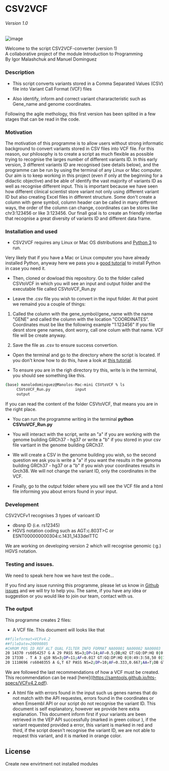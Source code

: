 # CSV2VCF
###### Version 1.0
![image](https://drive.google.com/uc?export=view&id=1qTdMNRkowLjhYSBPqZSy3Lp6gcv4V-A_)

 Welcome to the script CSV2VCF-converter (version 1)                        
 A collaborative project of the module Introduction to Programming      
 By Igor Malashchuk and Manuel Dominguez  


### Description

  - This script converts variants stored in a Comma Separated Values (CSV) file into Variant Call Format (VCF) files

  - Also identify, inform and correct variant chararacteristic such as Gene_name and genome coordinates.
  
Following the agile methology, this first version has been splited in a few stages that can be read in the code.

### Motivation 
The motivation of this programme is to allow users without strong informatic background to convert variants stored in CSV files into VCF file. For this reason, our philosophy is to create a script as much flexible as possible trying to recognise the larges number of different variants ID. In this early version, 3 different variants ID are recognised (see details below), and the programme can be run by using the terminal of any Linux or Mac computer. Our aim is to keep working in this project (even if only at the beginning for a didactic objective) and be able of identify the vast majority of variants ID as well as recognise different input. This is important because we have seen how different clinical scientist store variant not only using different variant ID but also creating Excel files in different structure. Some don't create a column with gene symbol, column header can be called in many different ways, the order of the column can change, coordinates can be stores like chr3:123456 or like 3:123456. Our finall goal is to create an friendly interfae that recognise a great diversity of variants ID and different data frame. 

### Installation and used

 - CSV2VCF requires any Linux or Mac OS distributions  and [Python 3](https://www.python.org/) to run.

Very likely that if you have a Mac or Linux computer you have already installed Python, anyway here we pass you a  [good tutorial](https://realpython.com/installing-python/) to install Python in case you need it.

 - Then, cloned or dowload this repository. Go to the folder called CSVtoVCF in which you will see an input and output folder and  the executable file called CSVtoVCF_Run.py
  
 - Leave the .csv file you wish to convert in the input folder. At that point we remaind you a couple of things:

  1. Called the column with the gene_symbol/gene_name with the name "GENE" and called the column with the location "COORDINATES". Coordinates must be like the following example "1:123456" If you file desnt store gene names, dont worry, call one colum with that name. VCF file will be create anyway.

  2. Save the file as .csv to ensure success convertion.
 
 - Open the terminal and go to the directory where the script is located.
  If you don't know how to do this, have a look at  [this tutorial](https://www.youtube.com/watch?v=Vhcx4KJbtes&feature=emb_logo).

 - To ensure you are in the righ directory try this, write ls in the terminal, you should see something like this.
```sh
(base) manolodominguez@Manolos-Mac-mini CSVtoVCF % ls
     CSVtoVCF_Run.py           input
     output
```
If you can read the content of the folder CSVtoVCF, that means you are in the right place.

 - You can run the programme writing in the terminal **python CSVtoVCF_Run.py** 
 
 - You will interact with the script, write an "a" if you are working with the genome building GRCh37 - hg37 or write a "b" if you stored in your csv file vartiant in the genome building  GRCh37.
 
 - We will create a CSV in the genome building you wish, so the second question we ask you is write a "a" if you want the results in the genoma building GRCh37 - hg37 or a "b" if you wish your coordinates results in Grch38. We will not change the variant ID, only the coordinates in the VCF.
 
 - Finally, go to the output folder where you will see the VCF file and a html file informing you about errors found in your input.


### Development

CSV2VCFv1 recognises 3 types of varioant ID

 - dbsnp ID (i.e. rs12345)
 - HGVS notation coding such as AGT:c.803T>C or ESNT000000000304:c.1431_1433delTTC

 We are working on developing version 2 which will recognise genomic (:g.) HGVS notation.

 
 ### Testing and issues.

We need to speak here how we have test the code...

If you find any issue running this programme, please let us know in [Github issues](https://github.com/Manuel-DominguezCBG/Igor-Manuel/issues) and we will try to help you. The same, if you have any idea or suggestion or you would like to join our team, contact with us. 


### The output

This programme creates 2 files:

 - A VCF file. This document will looks like that
 
 ```sh
 ##fileformat=VCFv4.2
##fileDate=20090805
#CHROM POS ID REF ALT QUAL FILTER INFO FORMAT NA00001 NA00002 NA00003
20 14370 rs6054257 G A 29 PASS NS=3;DP=14;AF=0.5;DB;H2 GT:GQ:DP:HQ 0|0:48:1:51,51 1|0:48:8:51,51 1/1:43:5:.,.
20 17330 . T A 3 q10 NS=3;DP=11;AF=0.017 GT:GQ:DP:HQ 0|0:49:3:58,50 0|1:3:5:65,3 0/0:41:3
20 1110696 rs6040355 A G,T 67 PASS NS=2;DP=10;AF=0.333,0.667;AA=T;DB GT:GQ:DP:HQ 1|2:21:6:23,27 2|1:2:0:18,2 2/2:35:4
 ```
We are followed the last recommendations of how a VCF must be created. This recommendation can be read  [here]((https://samtools.github.io/hts-specs/VCFv4.2.pdf).

 - A html file with errors found in the input such us genes names that do not match with the API requestes, errors found in the coordinates or when Emsembl API or our script do not recognise the variant ID. This document is self explanatory, however we provide here extra explanation. This document inform first if your variants are been retrieved in the VEP API successfully (marked in green colour ), if the variant requested provided a error, this variant is marked in red and third, if the script doesn't recognise the variant ID, we are not able to request this variant, and it is marked in orange color.



License
----


Create new envirtment not installed modules
